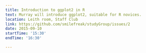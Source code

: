 ```yaml
---
title: Introduction to ggplot2 in R
text: Murray will introduce ggplot2, suitable for R novices.
location: Leith room, Staff Club 
link: https://github.com/smilefreak/studyGroup/issues/2 
date: 2015-09-10
startTime: '15:30'
endTime: '16:30'

---
```

